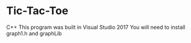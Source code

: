 # Tic-Tac-Toe
C++ 
This program was built in Visual Studio 2017
You will need to install graph1.h and graphLib
